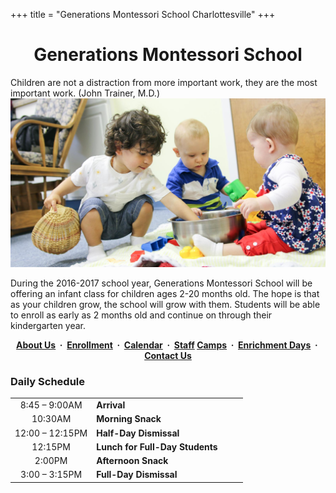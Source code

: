+++
title = "Generations Montessori School Charlottesville"
+++

# <center>Generations Montessori School</center>

   <div class="imagetext"> 
   <span class="picturequote">Children are not a distraction from more important work, they are the most important work. <span class="sidequotee">(John&nbsp;Trainer,&nbsp;M.D.)</span>
   </div>
   <img class="mainpic" src="/images/IMG_8617-2.jpg">

During the 2016-2017 school year, Generations Montessori School will be
offering an infant class for children ages 2-20 months old. The hope is
that as your children grow, the school will grow with them. Students
will be able to enroll as early as 2 months old and continue on through
their kindergarten year.

<center><b>
   <a class="menulink" href="/about">About Us</a> &nbsp;&middot;&nbsp;
   <A class="menulink" href="/enrollment">Enrollment</a> &nbsp;&middot;&nbsp;
   <A class="menulink" href="/calendar">Calendar</a> &nbsp;&middot;&nbsp;
   <a class="menulink" href="/staff">Staff</a>   
   <a class="menulink" href="/camps">Camps</a> &nbsp;&middot;&nbsp; 
   <a class="menulink" href="/enrichment">Enrichment Days</a> &nbsp;&middot;&nbsp;
   <a class="menulink" href="/contact">Contact Us</a>
</b></center>

### Daily Schedule 
    
<table class="schedule">
<tr>
<td width="35%" align="center">8:45 – 9:00AM</td><td width="65%"><b>Arrival</b></td></tr>
<tr><td align="center">10:30AM</td><td><b>Morning Snack</b></td></tr>
<tr><td align="center">12:00 &ndash; 12:15PM</td><td><b>Half-Day Dismissal</b></td></tr>
<tr><td align="center">12:15PM</td><td><b>Lunch for Full-Day Students</b></td></tr>
<tr><td align="center">2:00PM</td><td><b>Afternoon Snack</b></td></tr>
<tr><td align="center">3:00 &ndash; 3:15PM</td><td><b>Full-Day Dismissal</b></td></tr>
</table>


